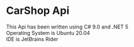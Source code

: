 # CarShop Api

This Api has been written using C# 9.0 and .NET 5   
Operating System is Ubuntu 20.04  
IDE is JetBrains Rider  
